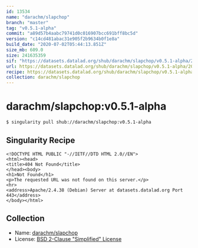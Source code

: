 ```yaml
---
id: 13534
name: "darachm/slapchop"
branch: "master"
tag: "v0.5.1-alpha"
commit: "a89d57b4aabc79741d0c016907bcc691bff8bc5d"
version: "c14cd481abac31e905f2b9634b0f1e8a"
build_date: "2020-07-02T05:44:13.851Z"
size_mb: 609.0
size: 241635359
sif: "https://datasets.datalad.org/shub/darachm/slapchop/v0.5.1-alpha/2020-07-02-a89d57b4-c14cd481/c14cd481abac31e905f2b9634b0f1e8a.sif"
url: https://datasets.datalad.org/shub/darachm/slapchop/v0.5.1-alpha/2020-07-02-a89d57b4-c14cd481/
recipe: https://datasets.datalad.org/shub/darachm/slapchop/v0.5.1-alpha/2020-07-02-a89d57b4-c14cd481/Singularity
collection: darachm/slapchop
---
```


# darachm/slapchop:v0.5.1-alpha

```bash
$ singularity pull shub://darachm/slapchop:v0.5.1-alpha
```

## Singularity Recipe

```singularity
<!DOCTYPE HTML PUBLIC "-//IETF//DTD HTML 2.0//EN">
<html><head>
<title>404 Not Found</title>
</head><body>
<h1>Not Found</h1>
<p>The requested URL was not found on this server.</p>
<hr>
<address>Apache/2.4.38 (Debian) Server at datasets.datalad.org Port 443</address>
</body></html>
```

## Collection

 - Name: [darachm/slapchop](https://github.com/darachm/slapchop)
 - License: [BSD 2-Clause "Simplified" License](https://api.github.com/licenses/bsd-2-clause)

